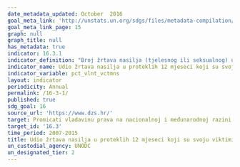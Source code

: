 ```yaml
---
date_metadata_updated: October  2016
goal_meta_link: 'http://unstats.un.org/sdgs/files/metadata-compilation/Metadata-Goal-16.pdf'
goal_meta_link_page: 15
graph: null
graph_title: null
has_metadata: true
indicator: 16.3.1
indicator_definition: "Broj žrtava nasilja (tjelesnog ili seksualnog) u proteklih 12 mjeseci, koji su prijavili posljednji incident nadležnim tijelima ili drugim službeno priznatim mehanizmima za rješavanje sukoba, kao postotak svih žrtava zločina u proteklih 12 mjeseci. Nadležna tijela uključuju policiju, tužitelje ili druga tijela s nadležnostima za istraživanje određenih zločina (poput korupcije ili prijevare), dok drugi službeno priznati mehanizmi rješavanja sukoba mogu uključivati različite institucije koje imaju ulogu u neformalnom pravosuđu ili u rješavanju sporova (npr. plemenski ili vjerski vođe, vođe zajednice), pod uvjetom da je ta njihova uloga službeno priznata od strane državne vlasti."
indicator_name: Udio žrtava nasilja u proteklih 12 mjeseci koji su svoju viktimizaciju prijavili nadležnim tijelima ili drugim službeno priznatim mehanizmima za rješavanje sukoba
indicator_variable: pct_vlnt_vctmns
layout: indicator
periodicity: Annual
permalink: /16-3-1/
published: true
sdg_goal: 16
source_url: 'https://www.dzs.hr/'
target: Promicati vladavinu prava na nacionalnoj i međunarodnoj razini i osigurati jednak pristup pravdi za sve.
target_id: '16.3'
time_period: 2007-2015
title: Udio žrtava nasilja u proteklih 12 mjeseci koji su svoju viktimizaciju prijavili nadležnim tijelima ili drugim službeno priznatim mehanizmima za rješavanje sukoba
un_custodial_agency: UNODC
un_designated_tier: 2
---
```

